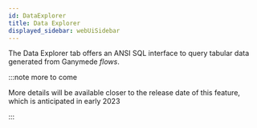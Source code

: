 ```yaml
---
id: DataExplorer
title: Data Explorer
displayed_sidebar: webUiSidebar
---
```


The Data Explorer tab offers an ANSI SQL interface to query tabular data generated from Ganymede _flows_.  

:::note more to come

More details will be available closer to the release date of this feature, which is anticipated in early 2023 

:::